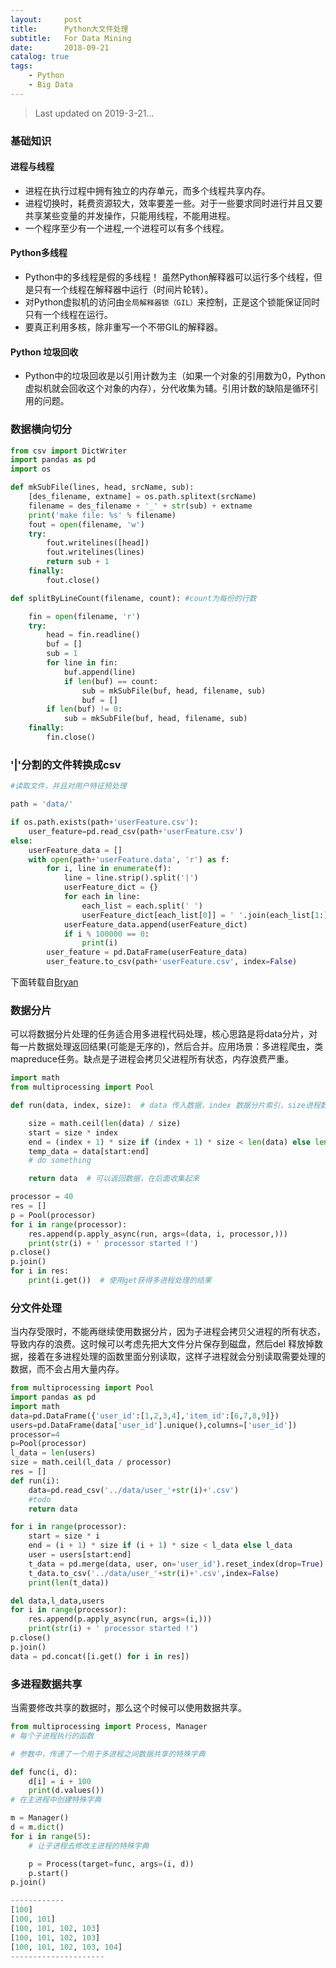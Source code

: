 ```yaml
---
layout:     post
title:      Python大文件处理
subtitle:   For Data Mining
date:       2018-09-21
catalog: true
tags:
    - Python
    - Big Data
---
```



> Last updated on 2019-3-21...

### 基础知识

#### 进程与线程

- 进程在执行过程中拥有独立的内存单元，而多个线程共享内存。
- 进程切换时，耗费资源较大，效率要差一些。对于一些要求同时进行并且又要共享某些变量的并发操作，只能用线程，不能用进程。
- 一个程序至少有一个进程,一个进程可以有多个线程。

#### Python多线程

- Python中的多线程是假的多线程！ 虽然Python解释器可以运行多个线程，但是只有一个线程在解释器中运行（时间片轮转）。
- 对Python虚拟机的访问由`全局解释器锁（GIL）`来控制，正是这个锁能保证同时只有一个线程在运行。
- 要真正利用多核，除非重写一个不带GIL的解释器。

#### Python 垃圾回收

- Python中的垃圾回收是以引用计数为主（如果一个对象的引用数为0，Python虚拟机就会回收这个对象的内存），分代收集为辅。引用计数的缺陷是循环引用的问题。

### 数据横向切分

```python
from csv import DictWriter
import pandas as pd
import os

def mkSubFile(lines, head, srcName, sub):
    [des_filename, extname] = os.path.splitext(srcName)
    filename = des_filename + '_' + str(sub) + extname
    print('make file: %s' % filename)
    fout = open(filename, 'w')
    try:
        fout.writelines([head])
        fout.writelines(lines)
        return sub + 1
    finally:
        fout.close()

def splitByLineCount(filename, count): #count为每份的行数

    fin = open(filename, 'r')
    try:
        head = fin.readline()
        buf = []
        sub = 1
        for line in fin:
            buf.append(line)
            if len(buf) == count:
                sub = mkSubFile(buf, head, filename, sub)
                buf = []
        if len(buf) != 0:
            sub = mkSubFile(buf, head, filename, sub)
    finally:
        fin.close()
```

### '|'分割的文件转换成csv

```python
#读取文件，并且对用户特征预处理

path = 'data/'

if os.path.exists(path+'userFeature.csv'):
    user_feature=pd.read_csv(path+'userFeature.csv')
else:
    userFeature_data = []
    with open(path+'userFeature.data', 'r') as f:
        for i, line in enumerate(f):
            line = line.strip().split('|')
            userFeature_dict = {}
            for each in line:
                each_list = each.split(' ')
                userFeature_dict[each_list[0]] = ' '.join(each_list[1:])
            userFeature_data.append(userFeature_dict)
            if i % 100000 == 0:
                print(i)
        user_feature = pd.DataFrame(userFeature_data)
        user_feature.to_csv(path+'userFeature.csv', index=False)
```

下面转载自[Bryan](https://blog.csdn.net/Bryan__/article/details/78786648)

### 数据分片

可以将数据分片处理的任务适合用多进程代码处理，核心思路是将data分片，对每一片数据处理返回结果(可能是无序的)，然后合并。应用场景：多进程爬虫，类mapreduce任务。缺点是子进程会拷贝父进程所有状态，内存浪费严重。

```python
import math
from multiprocessing import Pool

def run(data, index, size):  # data 传入数据，index 数据分片索引，size进程数

    size = math.ceil(len(data) / size)
    start = size * index
    end = (index + 1) * size if (index + 1) * size < len(data) else len(data)
    temp_data = data[start:end]
    # do something

    return data  # 可以返回数据，在后面收集起来

processor = 40
res = []
p = Pool(processor)
for i in range(processor):
    res.append(p.apply_async(run, args=(data, i, processor,)))
    print(str(i) + ' processor started !')
p.close()
p.join()
for i in res:
    print(i.get())  # 使用get获得多进程处理的结果
```

### 分文件处理

当内存受限时，不能再继续使用数据分片，因为子进程会拷贝父进程的所有状态，导致内存的浪费。这时候可以考虑先把大文件分片保存到磁盘，然后del 释放掉数据，接着在多进程处理的函数里面分别读取，这样子进程就会分别读取需要处理的数据，而不会占用大量内存。

```python
from multiprocessing import Pool
import pandas as pd
import math
data=pd.DataFrame({'user_id':[1,2,3,4],'item_id':[6,7,8,9]})
users=pd.DataFrame(data['user_id'].unique(),columns=['user_id'])
processor=4
p=Pool(processor)
l_data = len(users)
size = math.ceil(l_data / processor)
res = []
def run(i):
    data=pd.read_csv('../data/user_'+str(i)+'.csv')
    #todo
    return data

for i in range(processor):
    start = size * i
    end = (i + 1) * size if (i + 1) * size < l_data else l_data
    user = users[start:end]
    t_data = pd.merge(data, user, on='user_id').reset_index(drop=True)
    t_data.to_csv('../data/user_'+str(i)+'.csv',index=False)
    print(len(t_data))

del data,l_data,users
for i in range(processor):
    res.append(p.apply_async(run, args=(i,)))
    print(str(i) + ' processor started !')
p.close()
p.join()
data = pd.concat([i.get() for i in res])
```

### 多进程数据共享

当需要修改共享的数据时，那么这个时候可以使用数据共享。

```python
from multiprocessing import Process, Manager
# 每个子进程执行的函数

# 参数中，传递了一个用于多进程之间数据共享的特殊字典

def func(i, d):
    d[i] = i + 100
    print(d.values())
# 在主进程中创建特殊字典

m = Manager()
d = m.dict()
for i in range(5):
    # 让子进程去修改主进程的特殊字典

    p = Process(target=func, args=(i, d))
    p.start()
p.join()

------------
[100]
[100, 101]
[100, 101, 102, 103]
[100, 101, 102, 103]
[100, 101, 102, 103, 104]
---------------------
```
